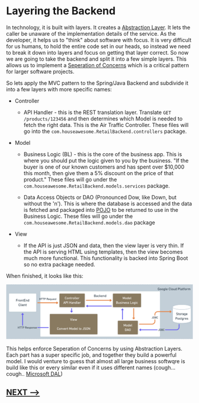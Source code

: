 # Layering the Backend

In technology, it is built with layers. It creates a [Abstraction Layer](https://en.wikipedia.org/wiki/Abstraction_layer). It lets the caller be unaware of the implementation details of the service.  As the developer, it helps us to "think" about software with focus.  It is very difficult for us humans, to hold the entire code set in our heads, so instead we need to break it down into layers and focus on getting that layer correct.  So now we are going to take the backend and split it into a few simple layers. This allows us to implement a [Seperation of Concerns](https://en.wikipedia.org/wiki/Separation_of_concerns) which is a critical pattern for larger software projects. 

So lets apply the MVC pattern to the Spring/Java Backend and subdivide it into a few layers with more specific names:

* Controller 
  * API Handler - this is the REST translation layer. Translate `GET /products/123456` and then determines which Model is needed to fetch the right data. This is the Air Traffic Controller.  These files will go into the `com.houseawesome.RetailBackend.controllers` package. 

* Model 
  
  * Business Logic (BL) - this is the core of the business app. This is where you should put the logic given to you by the business. "If the buyer is one of our known customers and has spent over $10,000 this month, then give them a 5% discount on the price of that product." These files will go under the `com.houseawesome.RetailBackend.models.services` package. 

  * Data Access Objects or DAO (Pronounced Dow, like Down, but without the 'n'). This is where the database is accessed and the data is fetched and packaged into [POJO](https://en.wikipedia.org/wiki/Plain_old_Java_object) to be returned to use in the Business Logic. These files will go under the `com.houseawesome.RetailBackend.models.dao` package 

* View
  * If the API is just JSON and data, then the view layer is very thin. If the API is serving HTML using templates, then the view becomes much more functional.  This functionality is backed into Spring Boot so no extra package needed. 


When finished, it looks like this:

![](12-backend-layers.png)

This helps enforce Seperation of Concerns by using Abstraction Layers. Each part has a super specific job, and together they build a powerful model. I would venture to guess that almost all large business softwqre is build like this or every similar even if it uses different names (cough... cough.. [Microsoft DAL](https://en.wikipedia.org/wiki/Data_access_layer))


## [NEXT -->](13-building-the-backend-layers.md)